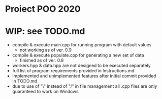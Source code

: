 # Proiect POO 2020
# WIP: see TODO.md
* compile & execute main.cpp for running program with default values
    * not working as of ver. 0.9
* compile & execute populate.cpp for generating a new set of data
    * finished as of ver. 0.8
* workers.hpp & data.hpp are not designed to be executed separately
* full list of program requirements provided in Instructions.md
* implemented and unimplemented features after initial commit provided in TODO.md
* due to use of "\\" instead of "/" in file management all .cpp files are only guaranteed to work on Windows
